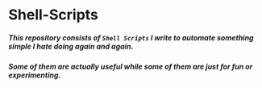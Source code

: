 # Shell-Scripts


##### This repository consists of `Shell Scripts` I write to automate something simple I hate doing again and again.  
##### Some of them are actually useful while some of them are just for fun or experimenting.
